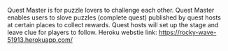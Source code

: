 Quest Master is for puzzle lovers to challenge each other. 
Quest Master enables users to slove puzzles (complete quest) published by quest hosts at certain places to collect rewards. 
Quest hosts will set up the stage and leave clue for players to follow.
Heroku webstie link: https://rocky-wave-51913.herokuapp.com/
